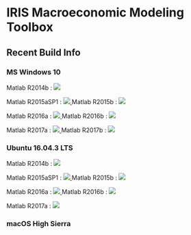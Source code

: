 # IRIS Macroeconomic Modeling Toolbox

## Recent Build Info
### MS Windows 10
Matlab R2014b : <a href="https://teamcity.igpmn.org/viewType.html?buildTypeId=IrisToolbox_Windows_R2014b&guest=1">
  <img src="https://teamcity.igpmn.org/app/rest/builds/buildType:(id:IrisToolbox_Windows_R2014b),branch:default:true/statusIcon"/>
</a>

Matlab R2015aSP1 : <a href="https://teamcity.igpmn.org/viewType.html?buildTypeId=IrisToolbox_Windows_R2015a&guest=1">
  <img src="https://teamcity.igpmn.org/app/rest/builds/buildType:(id:IrisToolbox_Windows_R2015a),branch:default:true/statusIcon"/>
</a>
Matlab R2015b : <a href="https://teamcity.igpmn.org/viewType.html?buildTypeId=IrisToolbox_Windows_R2015b&guest=1">
  <img src="https://teamcity.igpmn.org/app/rest/builds/buildType:(id:IrisToolbox_Windows_R2015b),branch:default:true/statusIcon"/>
</a>

Matlab R2016a : <a href="https://teamcity.igpmn.org/viewType.html?buildTypeId=IrisToolbox_Windows_R2016a&guest=1">
  <img src="https://teamcity.igpmn.org/app/rest/builds/buildType:(id:IrisToolbox_Windows_R2016a),branch:default:true/statusIcon"/>
</a>
Matlab R2016b : <a href="https://teamcity.igpmn.org/viewType.html?buildTypeId=IrisToolbox_Windows_R2016b&guest=1">
  <img src="https://teamcity.igpmn.org/app/rest/builds/buildType:(id:IrisToolbox_Windows_R2016b),branch:default:true/statusIcon"/>
</a>

Matlab R2017a : <a href="https://teamcity.igpmn.org/viewType.html?buildTypeId=IrisToolbox_Windows_R2017a&guest=1">
  <img src="https://teamcity.igpmn.org/app/rest/builds/buildType:(id:IrisToolbox_Windows_R2017a),branch:default:true/statusIcon"/>
</a>
Matlab R2017b : <a href="https://teamcity.igpmn.org/viewType.html?buildTypeId=IrisToolbox_Windows_R2017b&guest=1">
  <img src="https://teamcity.igpmn.org/app/rest/builds/buildType:(id:IrisToolbox_Windows_R2017b),branch:default:true/statusIcon"/>
</a>

### Ubuntu 16.04.3 LTS
Matlab R2014b : <a href="https://teamcity.igpmn.org/viewType.html?buildTypeId=IrisToolbox_Linux_R2014b&guest=1">
  <img src="https://teamcity.igpmn.org/app/rest/builds/buildType:(id:IrisToolbox_Linux_R2014b),branch:default:true/statusIcon"/>
</a>

Matlab R2015aSP1 : <a href="https://teamcity.igpmn.org/viewType.html?buildTypeId=IrisToolbox_Linux_R2015a&guest=1">
  <img src="https://teamcity.igpmn.org/app/rest/builds/buildType:(id:IrisToolbox_Linux_R2015a),branch:default:true/statusIcon"/>
</a>
Matlab R2015b : <a href="https://teamcity.igpmn.org/viewType.html?buildTypeId=IrisToolbox_Linux_R2015b&guest=1">
  <img src="https://teamcity.igpmn.org/app/rest/builds/buildType:(id:IrisToolbox_Linux_R2015b),branch:default:true/statusIcon"/>
</a>

Matlab R2016a : <a href="https://teamcity.igpmn.org/viewType.html?buildTypeId=IrisToolbox_Linux_R2016a&guest=1">
  <img src="https://teamcity.igpmn.org/app/rest/builds/buildType:(id:IrisToolbox_Linux_R2016a),branch:default:true/statusIcon"/>
</a>
Matlab R2016b : <a href="https://teamcity.igpmn.org/viewType.html?buildTypeId=IrisToolbox_Linux_R2016b&guest=1">
  <img src="https://teamcity.igpmn.org/app/rest/builds/buildType:(id:IrisToolbox_Linux_R2016b),branch:default:true/statusIcon"/>
</a>

Matlab R2017a : <a href="https://teamcity.igpmn.org/viewType.html?buildTypeId=IrisToolbox_Linux_R2017a&guest=1">
  <img src="https://teamcity.igpmn.org/app/rest/builds/buildType:(id:IrisToolbox_Linux_R2017a),branch:default:true/statusIcon"/>
</a>

### macOS High Sierra

